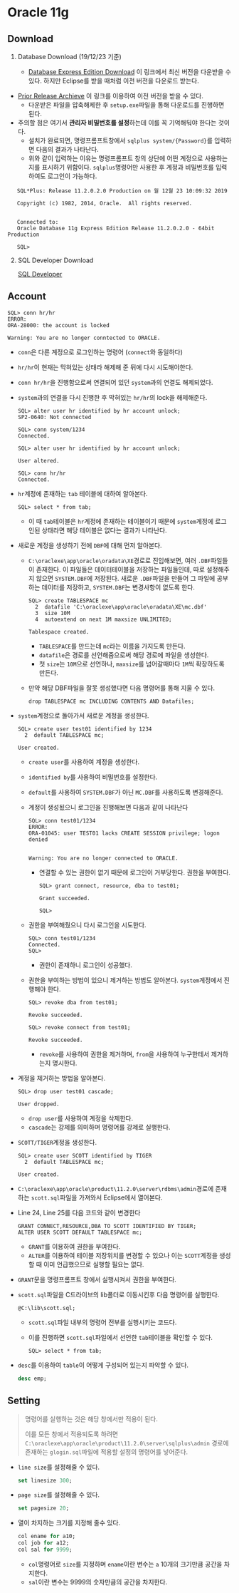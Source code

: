 # Oracle 11g

## Download

1. Database Download (19/12/23 기준)

   * [Database Express Edition Download](https://www.oracle.com/database/technologies/xe-downloads.html) 이 링크에서 최신 버전을 다운받을 수 있다. 하지만 Eclipse를 받을 때처럼 이전 버전을 다운로드 받는다.
* [Prior Release Archieve](https://www.oracle.com/database/technologies/xe-prior-releases.html) 이 링크를 이용하여 이전 버전을 받을 수 있다.
   * 다운받은 파일을 압축해제한 후 `setup.exe`파일을 통해 다운로드를 진행하면 된다.
* 주의할 점은 여기서 **관리자 비밀번호를 설정**하는데 이를 꼭 기억해둬야 한다는 것이다.
   * 설치가 완료되면, 명령프롬프트창에서 `sqlplus system/{Password}`를 입력하면 다음의 결과가 나타난다.
  * 위와 같이 입력하는 이유는 명령프롬프트 창의 상단에 어떤 계정으로 사용하는지를 표시하기 위함이다. `sqlplus`명령어만 사용한 후 계정과 비밀번호를 입력하여도 로그인이 가능하다.
   
```
   SQL*Plus: Release 11.2.0.2.0 Production on 월 12월 23 10:09:32 2019

   Copyright (c) 1982, 2014, Oracle.  All rights reserved.
   
   
   Connected to:
   Oracle Database 11g Express Edition Release 11.2.0.2.0 - 64bit Production
   
   SQL>
   ```
   
2. SQL Developer Download

   [SQL Developer](https://www.oracle.com/tools/downloads/sqldev-downloads.html)

## Account

```
SQL> conn hr/hr
ERROR:
ORA-28000: the account is locked

Warning: You are no longer conntected to ORACLE.
```

* `conn`은 다른 계정으로 로그인하는 명령어 (`connect`와 동일하다)

* `hr/hr`이 현재는 막혀있는 상태라 해제해 준 뒤에 다시 시도해야한다.

* `conn hr/hr`을 진행함으로써 연결되어 있던 `system`과의 연결도 해제되었다.

* `system`과의 연결을 다시 진행한 후 막혀있는 `hr/hr`의 lock을 해제해준다.

  ```
  SQL> alter user hr identified by hr account unlock;
  SP2-0640: Not connected
  
  SQL> conn system/1234
  Connected.
  
  SQL> alter user hr identified by hr account unlock;
  
  User altered.
  
  SQL> conn hr/hr
  Connected.
  ```

* `hr`계정에 존재하는 `tab` 테이블에 대하여 알아본다.

  ```
  SQL> select * from tab;
  ```

  * 이 때 `tab`테이블은 `hr`계정에 존재하는 테이블이기 때문에 `system`계정에 로그인된 상태라면 해당 테이블은 없다는 결과가 나타난다.

* 새로운 계정을 생성하기 전에 `DBF`에 대해 먼저 알아본다.

  * `C:\oraclexe\app\oracle\oradata\XE`경로로 진입해보면, 여러 `.DBF`파일들이 존재한다. 이 파일들은 데이터테이블을 저장하는 파일들인데, 따로 설정해주지 않으면 `SYSTEM.DBF`에 저장된다.  새로운 `.DBF`파일을 만들어 그 파일에 공부하는 데이터를 저장하고, `SYSTEM.DBF`는 변경사항이 없도록 한다.

    ```
    SQL> create TABLESPACE mc
      2  datafile 'C:\oraclexe\app\oracle\oradata\XE\mc.dbf'
      3  size 10M
      4  autoextend on next 1M maxsize UNLIMITED;
    
    Tablespace created.
    ```

    * `TABLESPACE`를 만드는데 `mc`라는 이름을 가지도록 만든다.
    * `datafile`은 경로를 선언해줌으로써 해당 경로에 파일을 생성한다.
    * 첫 `size`는 `10M`으로 선언하나, `maxsize`를 넘어갈때마다 `1M`씩 확장하도록 만든다.

  * 만약 해당 DBF파일을 잘못 생성했다면 다음 명령어를 통해 지울 수 있다.

    ```
    drop TABLESPACE mc INCLUDING CONTENTS AND Datafiles;
    ```

* `system`계정으로 돌아가서 새로운 계정을 생성한다.

  ```
  SQL> create user test01 identified by 1234
    2  default TABLESPACE mc;
  
  User created.
  ```

  * `create user`를 사용하여 계정을 생성한다.

  * `identified by`를 사용하여 비밀번호를 설정한다.

  * `default`를 사용하여 `SYSTEM.DBF`가 아닌 `MC.DBF`를 사용하도록 변경해준다.

  * 계정이 생성됬으니 로그인을 진행해보면 다음과 같이 나타난다

    ```
    SQL> conn test01/1234
    ERROR:
    ORA-01045: user TEST01 lacks CREATE SESSION privilege; logon denied
    
    
    Warning: You are no longer connected to ORACLE.
    ```

    * 연결할 수 있는 권한이 없기 때문에 로그인이 거부당한다. 권한을 부여한다.

      ```
      SQL> grant connect, resource, dba to test01;
      
      Grant succeeded.
      
      SQL>
      ```

  * 권한을 부여해줬으니 다시 로그인을 시도한다.

    ```
    SQL> conn test01/1234
    Connected.
    SQL>
    ```

    * 권한이 존재하니 로그인이 성공했다.

  * 권한을 부여하는 방법이 있으니 제거하는 방법도 알아본다. `system`계정에서 진행해야 한다.

    ```
    SQL> revoke dba from test01;
    
    Revoke succeeded.
    
    SQL> revoke connect from test01;
    
    Revoke succeeded.
    ```

    * `revoke`를 사용하여 권한을 제거하며, `from`을 사용하여 누구한테서 제거하는지 명시한다.

* 계정을 제거하는 방법을 알아본다.

  ```
  SQL> drop user test01 cascade;
  
  User dropped.
  ```

  * `drop user`를 사용하여 계정을 삭제한다.
  * `cascade`는 강제를 의미하며 명령어를 강제로 실행한다.

* `SCOTT/TIGER`계정을 생성한다.

  ```
  SQL> create user SCOTT identified by TIGER
    2  default TABLESPACE mc;
  
  User created.
  ```

* `C:\oraclexe\app\oracle\product\11.2.0\server\rdbms\admin`경로에 존재하는 `scott.sql`파일을 가져와서 Eclipse에서 열어본다.

* Line 24, Line 25를 다음 코드와 같이 변경한다

  ```
  GRANT CONNECT,RESOURCE,DBA TO SCOTT IDENTIFIED BY TIGER;
  ALTER USER SCOTT DEFAULT TABLESPACE mc;
  ```

  * `GRANT`를 이용하여 권한을 부여한다.
  * `ALTER`를 이용하여 테이블 저장위치를 변경할 수 있으나 이는 `SCOTT`계정을 생성할 때 이미 언급했으므로 실행할 필요는 없다.

* `GRANT`문을 명령프롬프트 창에서 실행시켜서 권한을 부여한다.

* `scott.sql`파일을 C드라이브의 lib폴더로 이동시킨후 다음 명령어를 실행한다.

  ```
  @C:\lib\scott.sql;
  ```

  * `scott.sql`파일 내부의 명령어 전부를 실행시키는 코드다.

  * 이를 진행하면 `scott.sql`파일에서 선언한 `tab`테이블을 확인할 수 있다.

    ```
    SQL> select * from tab;
    ```

* `desc`를 이용하여 `table`이 어떻게 구성되어 있는지 파악할 수 있다.

  ```sql
  desc emp;
  ```

## Setting

> 명령어를 실행하는 것은 해당 창에서만 적용이 된다.
>
> 이를 모든 창에서 적용되도록 하려면 `C:\oraclexe\app\oracle\product\11.2.0\server\sqlplus\admin`
> 경로에 존재하는 `glogin.sql`파일에 적용할 설정의 명령어를 넣어준다.

* `line size`를 설정해줄 수 있다.

  ```sql
  set linesize 300;
  ```

* `page size`를 설정해줄 수 있다.

  ```sql
  set pagesize 20;
  ```

* 열이 차지하는 크기를 지정해 줄수 있다.

  ```sql
  col ename for a10;
  col job for a12;
  col sal for 9999;
  ```

  * `col`명령어로 `size`를 지정하며 `ename`이란 변수는 `a` 10개의 크기만큼 공간을 차지한다.
  * `sal`이란 변수는 9999의 숫자만큼의 공간을 차지한다.